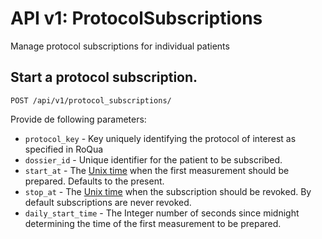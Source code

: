 API v1: ProtocolSubscriptions
==============

Manage protocol subscriptions for individual patients

## Start a protocol subscription.

    POST /api/v1/protocol_subscriptions/

Provide de following parameters:

 * `protocol_key`   - Key uniquely identifying the protocol of interest as specified in RoQua
 * `dossier_id`     - Unique identifier for the patient to be subscribed.
 * `start_at`       - The [Unix time](http://en.wikipedia.org/wiki/Unix_time) when the first measurement should be prepared. Defaults to the present.
 * `stop_at`        - The [Unix time](http://en.wikipedia.org/wiki/Unix_time) when the subscription should be revoked. By default subscriptions are never revoked.
 * `daily_start_time` - The Integer number of seconds since midnight determining the time of the first measurement to be prepared.

